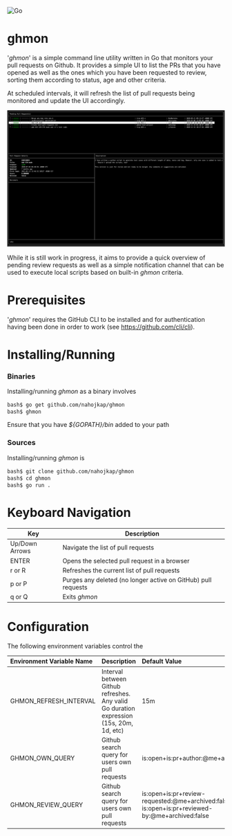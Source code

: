 ![Go](https://github.com/nahojkap/ghmon/workflows/Go/badge.svg)

# ghmon

'_ghmon_' is a simple command line utility written in Go that monitors your pull requests on Github.  It provides a simple UI to list the PRs that you have opened as well as the ones which you have been requested to review, sorting them according to status, age and other criteria.

At scheduled intervals, it will refresh the list of pull requests being monitored and update the UI accordingly.

![ghmon](images/ghmon.png)

While it is still work in progress, it aims to provide a quick overview of pending review requests as well as a simple notification channel that can be used to execute local scripts based on built-in _ghmon_ criteria.

# Prerequisites

'_ghmon_' requires the GitHub CLI to be installed and for authentication having been done in order to work (see https://github.com/cli/cli).

# Installing/Running

### Binaries

Installing/running _ghmon_ as a binary involves 

```shell
bash$ go get github.com/nahojkap/ghmon
bash$ ghmon
```

Ensure that you have _${GOPATH}/bin_ added to your path

### Sources

Installing/running _ghmon_ is

```shell
bash$ git clone github.com/nahojkap/ghmon
bash$ cd ghmon
bash$ go run .
```

# Keyboard Navigation

Key | Description
----|----
Up/Down Arrows | Navigate the list of pull requests
ENTER | Opens the selected pull request in a browser
r or R | Refreshes the current list of pull requests
p or P | Purges any deleted (no longer active on GitHub) pull requests
q or Q | Exits _ghmon_

# Configuration

The following environment variables control the 

Environment Variable Name | Description | Default Value
:------------ | :------------- | :-------------
GHMON_REFRESH_INTERVAL | Interval between Github refreshes.  Any valid Go duration expression (15s, 20m, 1d, etc) | 15m
GHMON_OWN_QUERY | Github search query for users own pull requests  | is:open+is:pr+author:@me+archived:false
GHMON_REVIEW_QUERY | Github search query for users own pull requests  | is:open+is:pr+review-requested:@me+archived:false __AND__ is:open+is:pr+reviewed-by:@me+archived:false